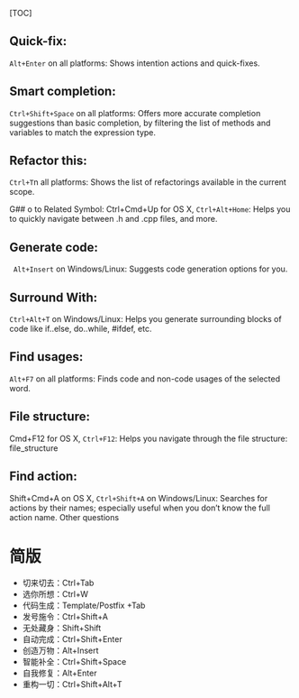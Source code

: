 [TOC]

## Quick-fix:
 `Alt+Enter` on all platforms: Shows intention actions and quick-fixes.  

## Smart completion:
 `Ctrl+Shift+Space` on all platforms: Offers more accurate completion suggestions than basic completion, by filtering the list of methods and variables to match the expression type.  

## Refactor this:
 `Ctrl+T`n all platforms: Shows the list of refactorings available in the current scope.  


G## o to Related Symbol: 
Ctrl+Cmd+Up for OS X, `Ctrl+Alt+Home`: Helps you to quickly navigate between .h and .cpp files, and more.  

## Generate code: 
` Alt+Insert` on Windows/Linux: Suggests code generation options for you.  

## Surround With:
`Ctrl+Alt+T` on Windows/Linux: Helps you generate surrounding blocks of code like if..else, do..while, #ifdef, etc.  

## Find usages: 
`Alt+F7` on all platforms: Finds code and non-code usages of the selected word.  

## File structure: 
Cmd+F12 for OS X, `Ctrl+F12`: Helps you navigate through the file structure:
file_structure 

## Find action: 
Shift+Cmd+A on OS X, `Ctrl+Shift+A` on Windows/Linux: Searches for actions by their names; especially useful when you don’t know the full action name.
Other questions  

# 简版
* 切来切去：Ctrl+Tab
* 选你所想：Ctrl+W
* 代码生成：Template/Postfix +Tab
* 发号施令：Ctrl+Shift+A
* 无处藏身：Shift+Shift
* 自动完成：Ctrl+Shift+Enter
* 创造万物：Alt+Insert
* 智能补全：Ctrl+Shift+Space
* 自我修复：Alt+Enter
* 重构一切：Ctrl+Shift+Alt+T